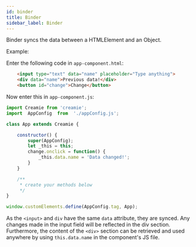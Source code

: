 ```yaml
---
id: binder
title: Binder
sidebar_label: Binder
---
```


Binder syncs the data between a HTMLElement and an Object.

Example:

Enter the following code in `app-component.html`:

```html
    <input type="text" data="name" placeholder="Type anything">
    <div data="name">Previous data!</div>
    <button id="change">Change</button>
```

Now enter this in `app-component.js`:

```javascript
import Creamie from 'creamie';
import  AppConfig  from  './appConfig.js';

class App extends Creamie {

    constructor() {
        super(AppConfig);
        let _this = this;
        change.onclick = function() {
            _this.data.name = 'Data changed!';
        }
    }

    /**
     * create your methods below
     */
}

window.customElements.define(AppConfig.tag, App);
```

As the `<input>` and `div` have the same `data` attribute, they are synced. Any changes made in the input field will be reflected in the div section. Furthermore, the content of the `<div>` section can be retrieved and used anywhere by using `this.data.name` in the component's JS file.
